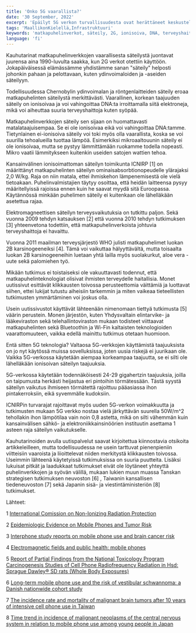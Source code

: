 ```yaml
---
title: 'Onko 5G vaarallista?'
date: '30 September, 2022'
excerpt: 'Epäilyt 5G verkon turvallisuudesta ovat herättäneet keskustelua ja huolestuneet ihmiset ovat keränneet tuhansia allekirjoituksia kansalaisaloitteisiin 5G verkon käyttöönoton pysäyttämiseksi'
tags: 'MaallikonKielellä,Infrastruktuuri'
keywords: 'matkapuhelinverkot, säteily, 2G, ionisoiva, DNA, terveyshaitat, ICNIRP, ominaisabsorptio, terveysvaikutukset, WHO, 5G, taajuudet, vaikutus, turvarajat, ihon lämpötila, kauhutarinat, uutispalvelut, tutkimukset, syöpä, lähteet'
language: 'fi'
---
```


Kauhutarinat matkapuhelinverkkojen vaarallisesta säteilystä juontavat juurensa aina 1990-luvulta saakka, kun 2G verkot otettiin käyttöön. Jokapäiväisessä elämässämme yhdistämme sanan "säteily" helposti johonkin pahaan ja pelottavaan, kuten ydinvoimaloiden ja -aseiden säteilyyn.

Todellisuudessa Chernobylin ydinvoimalan ja röntgenlaitteiden säteily eroaa matkapuhelinten säteilystä merkittävästi. Vaarallinen, korkean taajuuden säteily on ionisoivaa ja voi vahingoittaa DNA:ta irroittamalla siitä elektroneja, mikä voi aiheuttaa suuria terveyshaittoja kuten syöpää.

Matkapuhelinverkkojen säteily sen sijaan on huomattavasti matalataajuisempaa. Se ei ole ionisoivaa eikä voi vahingoittaa DNA:tamme. Tietynlainen ei-ionisoiva säteily voi toki myös olla vaarallista, koska se voi suurilla tehoalueilla tuottaa lämpöä. Esimerkiksi mikroaaltouunin säteily ei ole ionisoivaa, mutta se pystyy lämmittämään ruokamme todella nopeasti. Mikro vaatii lämmitykseen kuitenkin useiden satojen wattien tehoa.

Kansainvälinen ionisoimattoman säteilyn toimikunta ICNIRP [1] on määrittänyt matkapuhelinten säteilyn ominaisabsorbtionopeudelle ylärajaksi 2,0 W/kg. Raja on niin matala, ettei ihmiskehon lämpenemisestä ole vielä tietoakaan. Puhelinvalmistajien täytyy osoittaa, että heidän laitteensa pysyy määritellyissä rajoissa ennen kuin he saavat myydä sitä Euroopassa. Käytännössä minkään puhelimen säteily ei kuitenkaan ole lähelläkään asetettua rajaa.

Elektromagneettisen säteilyn terveysvaikutuksia on tutkittu paljon. Sekä vuonna 2009 tehdyn katsauksen [2] että vuonna 2010 tehdyn tutkimuksen [3] yhteenvetona todettiin, että matkapuhelinverkoista johtuvia terveyshaittoja ei havaittu.

Vuonna 2011 maailman terveysjärjestö WHO julisti matkapuhelimet luokan 2B karsinogeeneiksi [4]. Tämä voi vaikuttaa hälyyttävältä, mutta toisaalta luokan 2B karsinogeeneihin luetaan yhtä lailla myös suolakurkut, aloe vera -uute sekä palomiehen työ.

Mikään tutkimus ei toistaiseksi ole vakuuttavasti todennut, että matkapuhelinteknologiat olisivat ihmisten terveydelle haitallisia. Monet uutissivut esittävät klikkausten toivossa perusteettomia väittämiä ja luottavat siihen, ettei lukijat tutustu aiheisiin tarkemmin ja miten vaikeaa tieteellisten tutkimusten ymmärtäminen voi joskus olla.

Usein uutissivustot käyttävät lähteenään nimenomaan tiettyä tutkimusta [5] väärin perustein. Monen järjestön, kuten Yhdysvaltain elintarvike- ja lääkeviraston sekä telehallintoviraston mukaan todisteet viittaavat matkapuhelinten sekä Bluetoothin ja Wi-Fin kaltaisten teknologioiden vaarattomuuteen, vaikka edellä mainittu tutkimus otetaan huomioon.

Entä sitten 5G teknologia? Valtaosa 5G-verkkojen käyttämistä taajuuksista on jo nyt käytössä muissa sovelluksissa, joten uusia riskejä ei juurikaan ole. Vaikka 5G-verkossa käytetään aiempaa korkeampaa taajuutta, se ei silti ole lähelläkään ionisoivan säteilyn taajuuksia.

5G-verkossa käytetään todennäköisesti 24-29 gigahertzin taajuuksia, joilla on taipumusta herkästi heijastua eri pintoihin törmätessään. Tästä syystä säteilyn vaikutus ihmiseen törmätettä rajoittuu pääasiassa ihon pintakerroksiin, eikä syvemmälle kudoksiin.

ICNIRPin turvarajat rajoittavat myös uuden 5G-verkon voimakkuutta ja tutkimusten mukaan 5G verkko nostaa vielä järkyttävän suurella 50W/m^2 tehollakin ihon lämpötilaa vain noin 0,8 astetta, mikä on silti vähemmän kuin kansainvälisen sähkö- ja elektroniikkainsinöörien instituutin asettama 1 asteen raja säteilyn vaikutukselle.

Kauhutarinoiden avulla uutispalvelut saavat kirjoitettua kiinnostavia otsikoita artikkeleilleen, mutta todellisuudessa ne usein tarttuvat pienenpieniin viitteisiin vaaroista ja liioittelevat niiden merkitystä klikkausten toivossa. Useimmin lähteenä käytetyissä tutkimuksissa on suuria puutteita. Lisäksi lukuisat pitkät ja laadukkaat tutkimukset eivät ole löytäneet yhteyttä puhelinverkkojen ja syövän välillä, mukaan lukien muun muassa Tanskan strategisen tutkimuksen neuvoston [6] , Taiwanin kansallisen tiedeneuvoston [7] sekä Japanin sisä- ja viestintäministeriön [8] tutkimukset.

Lähteet:

1 [International Comission on Non-Ionizing Radiation Protection](https://www.icnirp.org/)

2 [Epidemiologic Evidence on Mobile Phones and Tumor Risk](https://journals.lww.com/epidem/Fulltext/2009/09000/Epidemiologic_Evidence_on_Mobile_Phones_and_Tumor.5.aspx)

3 [Interphone study reports on mobile phone use and brain cancer risk](https://interphone.iarc.fr/pr200-e.pdf)

4 [Electromagnetic fields and public health: mobile phones](https://www.who.int/news-room/fact-sheets/detail/electromagnetic-fields-and-public-health-mobile-phones)

5 [Report of Partial Findings from the National Toxicology Program Carcinogenesis Studies of Cell Phone Radiofrequency Radiation in Hsd: Sprague Dawley® SD rats (Whole Body Exposures)](https://www.biorxiv.org/content/biorxiv/early/2016/06/23/055699.full.pdf)

6 [Long-term mobile phone use and the risk of vestibular schwannoma: a Danish nationwide cohort study](https://pubmed.ncbi.nlm.nih.gov/21712479/)

7 [The incidence rate and mortality of malignant brain tumors after 10 years of intensive cell phone use in Taiwan](https://www.ncbi.nlm.nih.gov/pubmed/23591455)

8 [Time trend in incidence of malignant neoplasms of the central nervous system in relation to mobile phone use among young people in Japan](https://www.ncbi.nlm.nih.gov/pubmed/27197787)

